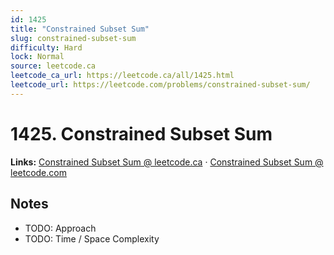 ```yaml
--- 
id: 1425
title: "Constrained Subset Sum"
slug: constrained-subset-sum
difficulty: Hard
lock: Normal
source: leetcode.ca
leetcode_ca_url: https://leetcode.ca/all/1425.html
leetcode_url: https://leetcode.com/problems/constrained-subset-sum/
---
```


# 1425. Constrained Subset Sum

**Links:** [Constrained Subset Sum @ leetcode.ca](https://leetcode.ca/all/1425.html) · [Constrained Subset Sum @ leetcode.com](https://leetcode.com/problems/constrained-subset-sum/)

## Notes
- TODO: Approach
- TODO: Time / Space Complexity
